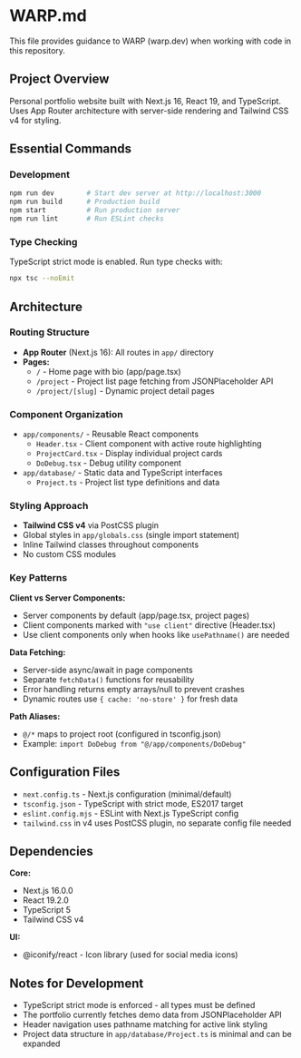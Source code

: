 # WARP.md

This file provides guidance to WARP (warp.dev) when working with code in this repository.

## Project Overview

Personal portfolio website built with Next.js 16, React 19, and TypeScript. Uses App Router architecture with server-side rendering and Tailwind CSS v4 for styling.

## Essential Commands

### Development
```bash
npm run dev        # Start dev server at http://localhost:3000
npm run build      # Production build
npm start          # Run production server
npm run lint       # Run ESLint checks
```

### Type Checking
TypeScript strict mode is enabled. Run type checks with:
```bash
npx tsc --noEmit
```

## Architecture

### Routing Structure
- **App Router** (Next.js 16): All routes in `app/` directory
- **Pages:**
  - `/` - Home page with bio (app/page.tsx)
  - `/project` - Project list page fetching from JSONPlaceholder API
  - `/project/[slug]` - Dynamic project detail pages

### Component Organization
- `app/components/` - Reusable React components
  - `Header.tsx` - Client component with active route highlighting
  - `ProjectCard.tsx` - Display individual project cards
  - `DoDebug.tsx` - Debug utility component
- `app/database/` - Static data and TypeScript interfaces
  - `Project.ts` - Project list type definitions and data

### Styling Approach
- **Tailwind CSS v4** via PostCSS plugin
- Global styles in `app/globals.css` (single import statement)
- Inline Tailwind classes throughout components
- No custom CSS modules

### Key Patterns

**Client vs Server Components:**
- Server components by default (app/page.tsx, project pages)
- Client components marked with `"use client"` directive (Header.tsx)
- Use client components only when hooks like `usePathname()` are needed

**Data Fetching:**
- Server-side async/await in page components
- Separate `fetchData()` functions for reusability
- Error handling returns empty arrays/null to prevent crashes
- Dynamic routes use `{ cache: 'no-store' }` for fresh data

**Path Aliases:**
- `@/*` maps to project root (configured in tsconfig.json)
- Example: `import DoDebug from "@/app/components/DoDebug"`

## Configuration Files

- `next.config.ts` - Next.js configuration (minimal/default)
- `tsconfig.json` - TypeScript with strict mode, ES2017 target
- `eslint.config.mjs` - ESLint with Next.js TypeScript config
- `tailwind.css` in v4 uses PostCSS plugin, no separate config file needed

## Dependencies

**Core:**
- Next.js 16.0.0
- React 19.2.0
- TypeScript 5
- Tailwind CSS v4

**UI:**
- @iconify/react - Icon library (used for social media icons)

## Notes for Development

- TypeScript strict mode is enforced - all types must be defined
- The portfolio currently fetches demo data from JSONPlaceholder API
- Header navigation uses pathname matching for active link styling
- Project data structure in `app/database/Project.ts` is minimal and can be expanded
